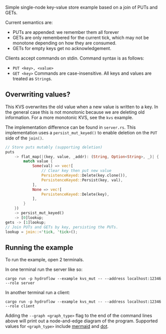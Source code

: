 Simple single-node key-value store example based on a join of PUTs and GETs.

Current semantics are:
- PUTs are appended: we remember them all forever
- GETs are only remembered for the current tick, which may not be monotone depending on how they
  are consumed.
- GETs for empty keys get no acknowledgement.

Clients accept commands on stdin. Command syntax is as follows:
- `PUT <key>, <value>`
- `GET <key>`
Commands are case-insensitive. All keys and values are treated as `String`s.

## Overwriting values?

This KVS overwrites the old value when a new value is written to a key. In the general case this is not monotonic
because we are deleting old information. For a more monotonic KVS, see the `kvs` example.

The implementation difference can be found in `server.rs`. This implementation uses a `persist_mut_keyed()`
to enable deletion on the `PUT` side of the `join()`.
```rust
// Store puts mutably (supporting deletion)
puts
    -> flat_map(|(key, value, _addr): (String, Option<String>, _)| {
        match value {
            Some(val) => vec![
                // Clear key then put new value
                PersistenceKeyed::Delete(key.clone()),
                PersistenceKeyed::Persist(key, val),
            ],
            None => vec![
                PersistenceKeyed::Delete(key),
            ],
        }
    })
    -> persist_mut_keyed()
    -> [0]lookup;
gets -> [1]lookup;
// Join PUTs and GETs by key, persisting the PUTs.
lookup = join::<'tick, 'tick>();
```

## Running the example

To run the example, open 2 terminals.

In one terminal run the server like so:
```
cargo run -p hydroflow --example kvs_mut -- --address localhost:12346 --role server
```

In another terminal run a client:
```
cargo run -p hydroflow --example kvs_mut -- --address localhost:12346 --role client
```

Adding the `--graph <graph_type>` flag to the end of the command lines above will print out a node-and-edge diagram of the program. Supported values for `<graph_type>` include [mermaid](https://mermaid-js.github.io/) and [dot](https://graphviz.org/doc/info/lang.html).
